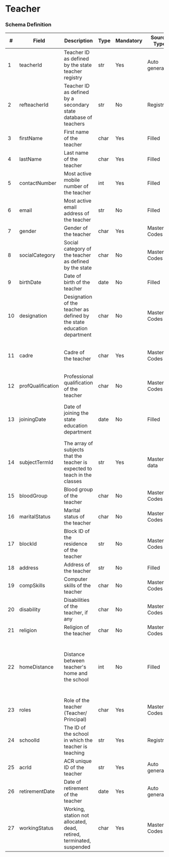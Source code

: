 Teacher
===

### Schema Definition

|**#**|**Field**|**Description**|**Type**|**Mandatory**|**Source Type**|**Source overview**|**Comments**|
|---------|---------|--------|--------|--------|--------|--------|---------------|
|1|teacherId|Teacher ID as defined by the state teacher registry|str|Yes|Auto generated|-||
|2|refteacherId|Teacher ID as defined by a secondary state database of teachers|str|No|Registry|Brownfield teacher registry|Such as Manav Sampada (brownfield)|
|3|firstName|First name of the teacher|char|Yes|Filled|-||
|4|lastName|Last name of the teacher|char|Yes|Filled|-||
|5|contactNumber|Most active mobile number of the teacher|int|Yes|Filled|-||
|6|email|Most active email address of the teacher|str|No|Filled|-||
|7|gender|Gender of the teacher|char|Yes|Master Codes|Gender codes||
|8|socialCategory|Social category of the teacher as defined by the state|char|No|Master Codes|Category codes||
|9|birthDate|Date of birth of the teacher|date|No|Filled|-||
|10|designation|Designation of the teacher as defined by the state education department|char|No|Master Codes|Teacher designation codes||
|11|cadre|Cadre of the teacher|char|Yes|Master Codes|Cadre codes|JBT, TGT, C&V, PGT are examples of the cadres|
|12|profQualification|Professional qualification of the teacher |char|No|Master Codes|Qualification codes||
|13|joiningDate|Date of joining the state education department|date|No|Filled|-|What will the joining date for contract teachers be?|
|14|subjectTermId|The array of subjects that the teacher is expected to teach in the classes|str|Yes|Master data|Term mapped to Subject Category||
|15|bloodGroup|Blood group of the teacher|char|No|Master Codes|Blood Group Codes||
|16|maritalStatus|Marital status of the teacher|char|No|Master Codes|Marital Status Codes||
|17|blockId|Block ID of the residence of the teacher|str|No|Master Codes|Location Codes||
|18|address|Address of the teacher|str|No|Filled|-||
|19|compSkills|Computer skills of the teacher|char|No|Master Codes|Skills Codes||
|20|disability|Disabilities of the teacher, if any|char|No|Master Codes|Disabilities Codes||
|21|religion|Religion of the teacher|char|No|Master Codes|Religion Codes||
|22|homeDistance|Distance between teacher's home and the school|int|No|Filled|-|This is not auto filled as the state does not collect GPS coordinates of hte teachers home.|
|23|roles|Role of the teacher (Teacher/ Principal)|char|Yes|Master Codes|Role codes||
|24|schoolId|The ID of the school in which the teacher is teaching|str|Yes|Registry|School registry||
|25|acrId|ACR unique ID of the teacher|str|Yes|Auto generated|-||
|26|retirementDate|Date of retirement of the teacher|date|Yes|Auto generated|-||
|27|workingStatus|Working, station not allocated, dead, retired, terminated, suspended|char|Yes|Master Codes|Working Status Codes||
